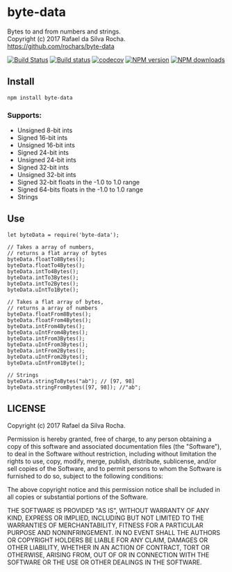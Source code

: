 # byte-data
Bytes to and from numbers and strings.  
Copyright (c) 2017 Rafael da Silva Rocha.  
https://github.com/rochars/byte-data

[![Build Status](https://travis-ci.org/rochars/byte-data.svg?branch=master)](https://travis-ci.org/rochars/byte-data) [![Build status](https://ci.appveyor.com/api/projects/status/g2ellp44s7a0kvid?svg=true)](https://ci.appveyor.com/project/rochars/byte-data) [![codecov](https://codecov.io/gh/rochars/byte-data/branch/master/graph/badge.svg)](https://codecov.io/gh/rochars/byte-data) [![NPM version](https://img.shields.io/npm/v/byte-data.svg?style=flat)](https://www.npmjs.com/package/byte-data) [![NPM downloads](https://img.shields.io/npm/dm/byte-data.svg?style=flat)](https://www.npmjs.com/package/byte-data)

## Install
```
npm install byte-data
```

### Supports:
- Unsigned 8-bit ints
- Signed 16-bit ints
- Unsigned 16-bit ints
- Signed 24-bit ints
- Unsigned 24-bit ints
- Signed 32-bit ints
- Unsigned 32-bit ints
- Signed 32-bit floats in the -1.0 to 1.0 range
- Signed 64-bits floats in the -1.0 to 1.0 range
- Strings

## Use
```
let byteData = require('byte-data');

// Takes a array of numbers,
// returns a flat array of bytes
byteData.floatTo8Bytes();
byteData.floatTo4Bytes();
byteData.intTo4Bytes();
byteData.intTo3Bytes();
byteData.intTo2Bytes();
byteData.uIntTo1Byte();

// Takes a flat array of bytes,
// returns a array of numbers
byteData.floatFrom8Bytes();
byteData.floatFrom4Bytes();
byteData.intFrom4Bytes();
byteData.uIntFrom4Bytes();
byteData.intFrom3Bytes();
byteData.uIntFrom3Bytes();
byteData.intFrom2Bytes();
byteData.uIntFrom2Bytes();
byteData.uIntFrom1Byte();

// Strings
byteData.stringToBytes("ab"); // [97, 98]
byteData.stringFromBytes([97, 98]); //"ab";
```

## LICENSE
Copyright (c) 2017 Rafael da Silva Rocha.

Permission is hereby granted, free of charge, to any person obtaining
a copy of this software and associated documentation files (the
"Software"), to deal in the Software without restriction, including
without limitation the rights to use, copy, modify, merge, publish,
distribute, sublicense, and/or sell copies of the Software, and to
permit persons to whom the Software is furnished to do so, subject to
the following conditions:

The above copyright notice and this permission notice shall be
included in all copies or substantial portions of the Software.

THE SOFTWARE IS PROVIDED "AS IS", WITHOUT WARRANTY OF ANY KIND,
EXPRESS OR IMPLIED, INCLUDING BUT NOT LIMITED TO THE WARRANTIES OF
MERCHANTABILITY, FITNESS FOR A PARTICULAR PURPOSE AND
NONINFRINGEMENT. IN NO EVENT SHALL THE AUTHORS OR COPYRIGHT HOLDERS BE
LIABLE FOR ANY CLAIM, DAMAGES OR OTHER LIABILITY, WHETHER IN AN ACTION
OF CONTRACT, TORT OR OTHERWISE, ARISING FROM, OUT OF OR IN CONNECTION
WITH THE SOFTWARE OR THE USE OR OTHER DEALINGS IN THE SOFTWARE.
